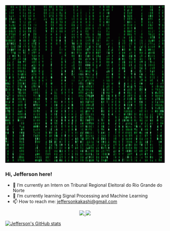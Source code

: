 <!--
- 👯 I’m looking to collaborate on ...
- 🤔 I’m looking for help with ...
- 💬 Ask me about ...
- 😄 Pronouns: ...
- ⚡ Fun fact: ...
<a target="_blank" align="center">
  <img align="right" top="500" height="300" width="400" alt="GIF" src="https://media.giphy.com/media/SWoSkN6DxTszqIKEqv/giphy.gif">
</a>
-->
<a target="_blank" align="center">
  <img top="1000" height="500" width="1000" alt="Matrix" src="https://github.com/jsleocadio/jsleocadio/blob/main/matrix-code.gif">
</a>

### Hi, Jefferson here! 

- 🔭 I’m currently an Intern on Tribunal Regional Eleitoral do Rio Grande do Norte<br>
- 🌱 I’m currently learning Signal Processing and Machine Learning<br>
- 📫 How to reach me: jeffersonkakashi@gmail.com<br>

<div align="center">
  <a href="https://github.com/jsleocadio">
  <img height="180em" src="https://github-readme-stats.vercel.app/api?username=jsleocadio&show_icons=true&theme=github_dark&include_all_commits=true&count_private=true"/>
  <img height="180em" src="https://github-readme-stats.vercel.app/api/top-langs/?username=jsleocadio&layout=compact&langs_count=7&theme=github_dark"/>
</div>

[![Jefferson's GitHub stats](https://github-readme-stats.vercel.app/api?username=jsleocadio&show_icons=true&theme=github_dark)](https://github.com/jsleocadio/github-readme-stats)

